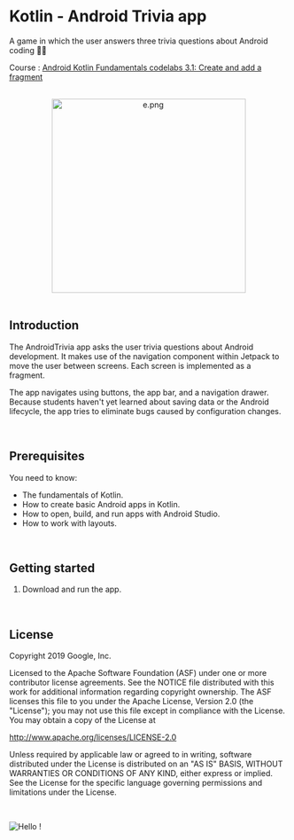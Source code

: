 Kotlin - Android Trivia app
============================

A game in which the user answers three trivia questions about Android coding 👨‍💻

Course : [Android Kotlin Fundamentals codelabs 3.1: Create and add a
fragment](https://developer.android.com/codelabs/kotlin-android-training-create-and-add-fragment)

<br />

<div align="center">
  <img src="https://s6.gifyu.com/images/e.png" alt="e.png" border="0" width="350" />
</div>

<br />

Introduction
------------

The AndroidTrivia app asks the user trivia questions about Android development.
It makes use of the navigation component within Jetpack to move the user between
screens. Each screen is implemented as a fragment.

The app navigates using buttons, the app bar, and a navigation drawer. Because
students haven't yet learned about saving data or the Android lifecycle, the app
tries to eliminate bugs caused by configuration changes.

<br />

Prerequisites
-------------

You need to know:
- The fundamentals of Kotlin.
- How to create basic Android apps in Kotlin.
- How to open, build, and run apps with Android Studio.
- How to work with layouts.

<br />

Getting started
---------------

1. Download and run the app.

<br />

License
-------

Copyright 2019 Google, Inc.

Licensed to the Apache Software Foundation (ASF) under one or more contributor
license agreements.  See the NOTICE file distributed with this work for
additional information regarding copyright ownership.  The ASF licenses this
file to you under the Apache License, Version 2.0 (the "License"); you may not
use this file except in compliance with the License.  You may obtain a copy of
the License at

  http://www.apache.org/licenses/LICENSE-2.0

Unless required by applicable law or agreed to in writing, software
distributed under the License is distributed on an "AS IS" BASIS, WITHOUT
WARRANTIES OR CONDITIONS OF ANY KIND, either express or implied.  See the
License for the specific language governing permissions and limitations under
the License.

<br />

![Hello !](https://api.visitorbadge.io/api/VisitorHit?user=kevinadhiguna&repo=kotlin-androidTrivia&label=thanks%20for%20dropping%20in%20!&labelColor=%23000000&countColor=%23FFFFFF)
